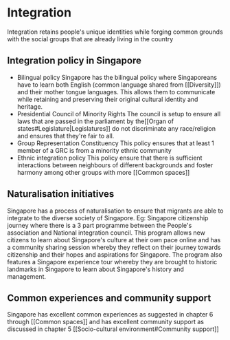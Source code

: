 # Integration
Integration retains people's unique identities while forging common grounds with the social groups that are already living in the country

## Integration policy in Singapore
- Bilingual policy
	Singapore has the bilingual policy where Singaporeans have to learn both English (common language shared from [[Diversity]]) and their mother tongue languages.
	This allows them to communicate while retaining and preserving their original cultural identity and heritage.
- Presidential Council of Minority Rights
	The council is setup to ensure all laws that are passed in the parliament by the[[Organ of states#Legislature|Legislatures]] do not discriminate any race/religion and ensures that they're fair to all.
- Group Representation Constituency
	This policy ensures that at least 1 member of a GRC is from a minority ethnic community
- Ethnic integration policy
	 This policy ensure that there is sufficient interactions between neighbours of different backgrounds and foster harmony among other groups with more [[Common spaces]]

## Naturalisation initiatives
Singapore has a process of naturalisation to ensure that migrants are able to integrate to the diverse society of Singapore.
Eg: Singapore citizenship journey where there is a 3 part programme between the People's association and National integration council.
	This program allows new citizens to learn about Singapore's culture at their own pace online and has a community sharing session whereby they reflect on their journey towards citizenship and their hopes and aspirations for Singapore.
	The program also features a Singapore experience tour whereby they are brought to historic landmarks in Singapore to learn about Singapore's history and management.

## Common experiences and community support
Singapore has excellent common experiences as suggested in chapter 6 through [[Common spaces]] and has excellent community support as discussed in chapter 5 [[Socio-cultural environment#Community support]]
